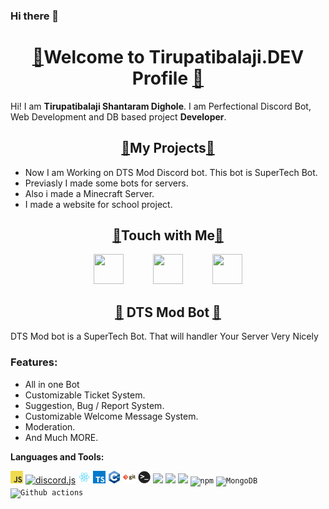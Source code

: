 ### Hi there 👋

<!--
**Tirupatibalaji-Dev/Tirupatibalaji-Dev** is a ✨ _special_ ✨ repository because its `README.md` (this file) appears on your GitHub profile. -->

<h1 class="code-line" style="text-align: center;" data-line-start="0" data-line-end="1"><a id="Welcome_to_TirupatibalajiDEV_Profile_0"></a><a href="https://emojipedia.org/balloon/"><span class="emoji">🎈</span></a>Welcome to Tirupatibalaji.DEV Profile <a href="https://emojipedia.org/balloon/"><span class="emoji">🎈</span></a></h1>
<p class="has-line-data" data-line-start="2" data-line-end="3">Hi! I am <strong>Tirupatibalaji Shantaram Dighole</strong>. I am Perfectional Discord Bot, Web Development and DB based project <strong>Developer</strong>.</p>


<h2 class="code-line" style="text-align: center;" data-line-start="5" data-line-end="6"><a id="My_Projects_5"></a><a href="https://emojipedia.org/party-popper/"><span class="emoji">🎉</span></a>My Projects<a href="https://emojipedia.org/party-popper/"><span class="emoji">🎉</span></a></h2>
<ul>
<li class="has-line-data" data-line-start="7" data-line-end="8">Now I am Working on DTS Mod Discord bot. This bot is SuperTech Bot.</li>
<li class="has-line-data" data-line-start="8" data-line-end="9">Previasly I made some bots for servers.</li>
<li class="has-line-data" data-line-start="9" data-line-end="10">Also i made a Minecraft Server.</li>
<li class="has-line-data" data-line-start="10" data-line-end="12">I made a website for school project.</li>
</ul>


<h2 class="code-line" style="text-align: center;" data-line-start="12" data-line-end="13"><a id="Touch_with_Me_12"></a><a href="https://emojipedia.org/gem-stone/"><span class="emoji">💎</span></a>Touch with Me<a href="https://emojipedia.org/gem-stone/"><span class="emoji">💎</span></a></h2>
<p class="has-line-data" style="text-align: center;" data-line-start="13" data-line-end="14"><img src="https://d1yjjnpx0p53s8.cloudfront.net/styles/logo-original-577x577/s3/042017/untitled-2_5.png" alt="" width="48" height="48" /></a>&nbsp; &nbsp; &nbsp; &nbsp; &nbsp; &nbsp; <a href="https://dsc.gg/teamdtsdev's"><img src="https://cdn4.iconfinder.com/data/icons/logos-and-brands/512/91_Discord_logo_logos-512.png" alt="" width="48" height="48" /></a>&nbsp; &nbsp; &nbsp; &nbsp; &nbsp; &nbsp; <a href="https://www.instagram.com/tirupatibalajid/"><img src="https://cdn4.iconfinder.com/data/icons/social-messaging-ui-color-shapes-2-free/128/social-instagram-new-square2-512.png" alt="" width="48" height="48" /></a></p>
<h2 class="code-line" style="text-align: center;" data-line-start="17" data-line-end="18"><a id="DTS_Mod_Bot_17"></a><a href="https://emojipedia.org/pushpin/"><span class="emoji">📌</span></a> DTS Mod Bot <a href="https://emojipedia.org/pushpin/"><span class="emoji">📌</span></a></h2>
<p class="has-line-data" data-line-start="19" data-line-end="20">DTS Mod bot is a SuperTech Bot. That will handler Your Server Very Nicely</p>
<h3 class="code-line" data-line-start="20" data-line-end="21"><a id="Features_20"></a>Features:</h3>
<ul>
<li class="has-line-data" data-line-start="21" data-line-end="22">All in one Bot</li>
<li class="has-line-data" data-line-start="22" data-line-end="23">Customizable Ticket System.</li>
<li class="has-line-data" data-line-start="23" data-line-end="24">Suggestion, Bug / Report System.</li>
<li class="has-line-data" data-line-start="24" data-line-end="25">Customizable Welcome Message System.</li>
<li class="has-line-data" data-line-start="25" data-line-end="26">Moderation.</li>
<li class="has-line-data" data-line-start="26" data-line-end="27">And Much MORE.</li>
</ul>

**Languages and Tools:**  


<code><img height="20" src="https://raw.githubusercontent.com/github/explore/80688e429a7d4ef2fca1e82350fe8e3517d3494d/topics/javascript/javascript.png"></code>
<a href="https://discord.js.org"><img src="https://cdn.discordapp.com/attachments/740865034887888996/740865173065170994/logo-square.png" width="20" alt="discord.js" /></a>
<code><img height="20" src="https://raw.githubusercontent.com/github/explore/80688e429a7d4ef2fca1e82350fe8e3517d3494d/topics/react/react.png"></code>
<code><img height="20" src="https://raw.githubusercontent.com/github/explore/80688e429a7d4ef2fca1e82350fe8e3517d3494d/topics/typescript/typescript.png"></code>
<code><img height="20" src="https://raw.githubusercontent.com/github/explore/80688e429a7d4ef2fca1e82350fe8e3517d3494d/topics/cpp/cpp.png"></code>
<code><img height="20" src="https://raw.githubusercontent.com/github/explore/80688e429a7d4ef2fca1e82350fe8e3517d3494d/topics/git/git.png"></code>
<code><img height="20" src="https://raw.githubusercontent.com/github/explore/80688e429a7d4ef2fca1e82350fe8e3517d3494d/topics/terminal/terminal.png"></code>
<code><img height="20" src="https://img.shields.io/badge/-Nodejs-43853d?style=flat-square&logo=Node.js&logoColor=white"/></code>
<code><img height="20" src="https://img.shields.io/badge/-HTML5-E34F26?style=flat-square&logo=html5&logoColor=white" /></code>
<code><img height="20" src="https://img.shields.io/badge/-Heroku-430098?style=flat-square&logo=heroku&logoColor=white" /></code>
<code><img alt="npm" src="https://img.shields.io/badge/-NPM-CB3837?style=flat-square&logo=npm&logoColor=white" /></code>
<code><img alt="MongoDB" src="https://img.shields.io/badge/-MongoDB-13aa52?style=flat-square&logo=mongodb&logoColor=white" /></code>
<code><img alt="Github actions" src="https://img.shields.io/badge/-Github_Actions-2088FF?style=flat-square&logo=github-actions&logoColor=white" /></code>  

